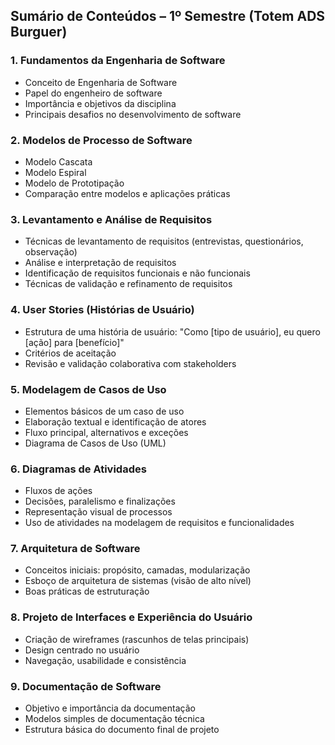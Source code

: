 ## Sumário de Conteúdos – 1º Semestre (Totem ADS Burguer)

### 1. **Fundamentos da Engenharia de Software**

* Conceito de Engenharia de Software
* Papel do engenheiro de software
* Importância e objetivos da disciplina
* Principais desafios no desenvolvimento de software


### 2. **Modelos de Processo de Software**

* Modelo Cascata
* Modelo Espiral
* Modelo de Prototipação
* Comparação entre modelos e aplicações práticas


### 3. **Levantamento e Análise de Requisitos**

* Técnicas de levantamento de requisitos (entrevistas, questionários, observação)
* Análise e interpretação de requisitos
* Identificação de requisitos funcionais e não funcionais
* Técnicas de validação e refinamento de requisitos


### 4. **User Stories (Histórias de Usuário)**

* Estrutura de uma história de usuário: "Como \[tipo de usuário], eu quero \[ação] para \[benefício]"
* Critérios de aceitação
* Revisão e validação colaborativa com stakeholders


### 5. **Modelagem de Casos de Uso**

* Elementos básicos de um caso de uso
* Elaboração textual e identificação de atores
* Fluxo principal, alternativos e exceções
* Diagrama de Casos de Uso (UML)


### 6. **Diagramas de Atividades**

* Fluxos de ações
* Decisões, paralelismo e finalizações
* Representação visual de processos
* Uso de atividades na modelagem de requisitos e funcionalidades


### 7. **Arquitetura de Software**

* Conceitos iniciais: propósito, camadas, modularização
* Esboço de arquitetura de sistemas (visão de alto nível)
* Boas práticas de estruturação


### 8. **Projeto de Interfaces e Experiência do Usuário**

* Criação de wireframes (rascunhos de telas principais)
* Design centrado no usuário
* Navegação, usabilidade e consistência


### 9. **Documentação de Software**

* Objetivo e importância da documentação
* Modelos simples de documentação técnica
* Estrutura básica do documento final de projeto
